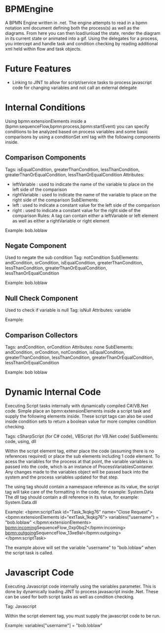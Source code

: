# BPMEngine
A BPMN Engine written in .net.  The engine attempts to read in a bpmn notation xml document defining both the process(s) as well as the diagrams.  From here you can then load/unload the state,
render the diagram in its current state or animated into a gif.  Using the delegates for a process, you intercept and handle task and condition checking by reading additional xml held within flow and 
task objects.

# Future Features

- Linking to JINT to allow for script/service tasks to process javascript code for changing variables and not call an external delegate

# Internal Conditions

Using bpmn:extensionElements inside a (bpmn:sequenceFlow,bpmn:process,bpmn:startEvent) you can specify conditions to be analyzed based on process variables and some basic comparisons by 
using a conditionSet xml tag with the following components inside.

## Comparison Components

Tags: isEqualCondition, greaterThanCondition, lessThanCondition, greaterThanOrEqualCondition, lessThanOrEqualCondition
Attributes: 
- leftVariable : used to indicate the name of the variable to place on the left side of the comparison
- rightVariable : used to indicate the name of the variable to place on the right side of the comparison
SubElements:
- left : used to indicate a constant value for the left side of the comparison
- right : used to indicate a constant value for the right side of the comparison
Rules: A tag can contain either a leftVariable or left element as well as either a rightVariable or right element

Example: 
<isEqualCondition leftVariable="username">
	<right>bob.loblaw</right>
</isEqualCondition>

## Negate Component

Used to negate the sub condition
Tag: notCondition
SubElements: andCondition, orCondition, isEqualCondition, greaterThanCondition, lessThanCondition, greaterThanOrEqualCondition, lessThanOrEqualCondition

Example:
<notCondition>
	<isEqualCondition leftVariable="username">
		<right>bob.loblaw</right>
	</isEqualCondition>
</notCondition>

## Null Check Component

Used to check if variable is null
Tag: isNull
Attributes: variable

Example:
<isNull variable="username"/>

## Comparison Collectors

Tags: andCondition, orCondition
Attributes: none
SubElements: andCondition, orCondition, notCondition, isEqualCondition, greaterThanCondition, lessThanCondition, greaterThanOrEqualCondition, lessThanOrEqualCondition

Example:
<andCondition>
	<isEqualCondition leftVariable="firstName">
		<right>bob</right>
	</isEqualCondition>	
	<isEqualCondition leftVariable="lastName">
		<right>loblaw</right>
	</isEqualCondition>
</andCondition>

# Dynamic Internal Code

Executing Script tasks internally with dynamically compiled C#/VB.Net code.  Simple place an bpmn:extensionElements inside a script task and supply the following elements inside.
These script tags can also be used inside condition sets to return a boolean value for more complex condition checking.

Tags: cSharpScript (for C# code), VBScript (for VB.Net code)
SubElements: code, using, dll

Within the script element tag, either place the code (assuming there is no references required) or place the sub elements including 1 code element.  To acess the variables 
for the process at that point, the variable variables is passed into the code, which is an instance of ProcessVariablesContainer.  Any changes made to the variables object 
will be passed back into the system and the process variables updated for that step.

The using tag should contain a namespace reference as its value, the script tag will take care of the formatting in the code, for example: System.Data
The dll tag should contain a dll reference in its value, for example: System.Data.dll

Example:
<bpmn:scriptTask id="Task_1kqkg76" name="Close Request">
	<bpmn:extensionElements id="extTask_1kqkg76">
		<VBScript>
			variables("username") = "bob.loblaw"
		</VBScript>
	</bpmn:extensionElements>
	<bpmn:incoming>SequenceFlow_0xp0bq2</bpmn:incoming>
	<bpmn:outgoing>SequenceFlow_13xe9al</bpmn:outgoing>
</bpmn:scriptTask>

The example above will set the variable "username" to "bob.loblaw" when the script task is called.

# Javascript Code

Executing Javascript code internally using the variables parameter.  This is done by dynamically loading JINT to process javasacript inside .Net.  These can be used for both script tasks 
as well as condition checking.

Tag: Javascript

Within the script element tag, you must supply the javascript code to be run.

Example:
<Javascript>
	variables["username"] = "bob.loblaw"
</Javascript>